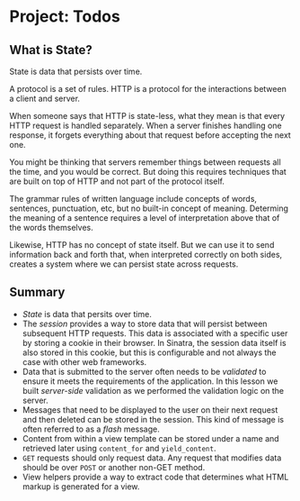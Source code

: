 # Project: Todos
## What is State?

State is data that persists over time.

A protocol is a set of rules. HTTP is a protocol for the interactions between a client and server.

When someone says that HTTP is state-less, what they mean is that every HTTP request is handled separately. When a server finishes handling one response, it forgets everything about that request before accepting the next one.

You might be thinking that servers remember things between requests all the time, and you would be correct. But doing this requires techniques that are built on top of HTTP and not part of the protocol itself.

The grammar rules of written language include concepts of words, sentences, punctuation, etc, but no built-in concept of meaning. Determing the meaning of a sentence requires a level of interpretation above that of the words themselves.

Likewise, HTTP has no concept of state itself. But we can use it to send information back and forth that, when interpreted correctly on both sides, creates a system where we can persist state across requests.

## Summary
* _State_ is data that persits over time.
* The _session_ provides a way to store data that will persist between subsequent HTTP requests. This data is associated with a specific user by storing a cookie in their browser. In Sinatra, the session data itself is also stored in this cookie, but this is configurable and not always the case with other web frameworks.
* Data that is submitted to the server often needs to be _validated_ to ensure it meets the requirements of the application. In this lesson we built _server-side_ validation as we performed the validation logic on the server.
* Messages that need to be displayed to the user on their next request and then deleted can be stored in the session. This kind of message is often referred to as a _flash_ message.
* Content from within a view template can be stored under a name and retrieved later using `content_for` and `yield_content`.
* `GET` requests should only request data. Any request that modifies data should be over `POST` or another non-GET method.
* View helpers provide a way to extract code that determines what HTML markup is generated for a view.